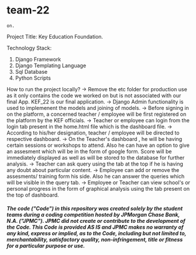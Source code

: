 # team-22

`on.`

Project Title: Key Education Foundation.

Technology Stack:
1. Django Framework
2. Django Templating Language
3. Sql Database
4. Python Scripts

How to run the project locally?
->  Remove the etc folder for production use as it only contains the code we worked on but is not associated with our final App. KEF_22 is our final application.
->  Django  Admin functionality is used to implemenent the models and joining of models.
->  Before signing in on the platform, a concerned teacher / employee will be first registered on the platform by the KEF officials. 
->  Teacher or employee can login from the login tab present in the home.html file which is the dashboard file.
->  According to his/her designation, teacher / employee will be directed to respective dashboard.
->  On the Teacher's dashboard , he will be having certain sessions or workshops to attend. Also he can have an option to give an assesment which will be in the form of google form. Score will be immediately displayed as well as will be stored to the database for further analysis.
->  Teacher can ask query using the tab at the top if he is having any doubt about particular content.
->  Employee can add or remove the assesments/ training form his side. Also he can answer the queries which will be visible in the query tab.
->  Employee or Teacher can view school's or personal progress in the form of graphical analysis using the tab present on the top of dashboard.

##### The code ("Code") in this repository was created solely by the student teams during a coding competition hosted by JPMorgan Chase Bank, N.A. ("JPMC").						JPMC did not create or contribute to the development of the Code.  This Code is provided AS IS and JPMC makes no warranty of any kind, express or implied, as to the Code,						including but not limited to, merchantability, satisfactory quality, non-infringement, title or fitness for a particular purpose or use.